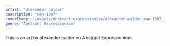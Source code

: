 ```yaml
---
artist: "alexander calder"
description: "man-1967"
coverImage: "/assets/abstract-expressionism/alexander-calder_man-1967.jpg"
genre: "Abstract Expressionism"
---
```

This is an art by alexander calder on Abstract Expressionism

